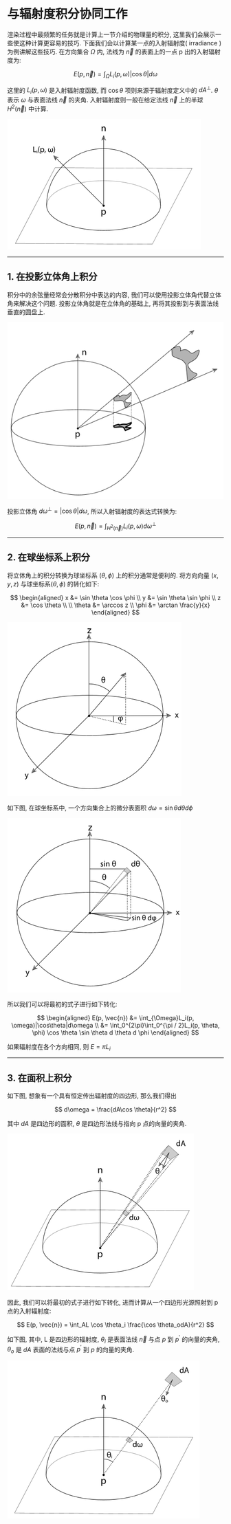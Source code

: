 # 与辐射度积分协同工作

渲染过程中最频繁的任务就是计算上一节介绍的物理量的积分, 这里我们会展示一些使这种计算更容易的技巧. 下面我们会以计算某一点的入射辐射度( irradiance )为例讲解这些技巧. 在方向集合 $\Omega$ 内, 法线为 $\vec{n}$ 的表面上的一点 p 出的入射辐射度为:

$$
E(p, \vec{n}) = \int_{\Omega}L_i(p, \omega)|\cos\theta|d\omega
$$

这里的 $L_i(p, \omega)$ 是入射辐射度函数, 而 $\cos\theta$ 项则来源于辐射度定义中的 $dA^\perp$. $\theta$ 表示 $\omega$ 与表面法线 $\vec{n}$ 的夹角. 入射辐射度则一般在给定法线 $\vec{n}$ 上的半球 $H^2(\vec{n})$ 中计算.

![入射辐射度计算](figures/5.5.1.png)

---

## 1. 在投影立体角上积分

积分中的余弦量经常会分散积分中表达的内容, 我们可以使用投影立体角代替立体角来解决这个问题. 投影立体角就是在立体角的基础上, 再将其投影到与表面法线垂直的圆盘上.

![投影立体角](figures/5.5.2.png)

投影立体角 $d\omega^{\perp} = |\cos\theta|d\omega$, 所以入射辐射度的表达式转换为:

$$
E(p, \vec{n}) = \int_{H^2(\vec{n})}L_i(p, \omega)d\omega^{\perp}
$$

---

## 2. 在球坐标系上积分

将立体角上的积分转换为球坐标系 $(\theta, \phi)$ 上的积分通常是便利的. 将方向向量 $(x, y, z)$ 与球坐标系$(\theta, \phi)$ 的转化如下:

$$
\begin{aligned}
x &= \sin \theta \cos \phi \\
y &= \sin \theta \sin \phi \\
z &= \cos \theta \\
\\
\theta &= \arccos z \\
\phi &= \arctan \frac{y}{x}
\end{aligned}
$$

![球坐标系](figures/5.5.3.png)

如下图, 在球坐标系中, 一个方向集合上的微分表面积 $d\omega = \sin \theta d \theta d \phi$

![微分表面积](figures/5.5.4.png)

所以我们可以将最初的式子进行如下转化:

$$
\begin{aligned}
E(p, \vec{n}) &= \int_{\Omega}L_i(p, \omega)|\cos\theta|d\omega \\
&= \int_0^{2\pi}\int_0^{\pi / 2}L_i(p, \theta, \phi) \cos \theta \sin \theta d \theta d \phi
\end{aligned}
$$

如果辐射度在各个方向相同, 则 $E = \pi L_i$

---

## 3. 在面积上积分

如下图, 想象有一个具有恒定传出辐射度的四边形, 那么我们得出

$$
d\omega = \frac{dA\cos \theta}{r^2}
$$

其中 $dA$ 是四边形的面积, $\theta$ 是四边形法线与指向 p 点的向量的夹角.

![微分表面](figures/5.5.5.png)

因此, 我们可以将最初的式子进行如下转化, 进而计算从一个四边形光源照射到 p 点的入射辐射度:

$$
E(p, \vec{n}) = \int_AL \cos \theta_i \frac{\cos \theta_odA}{r^2}
$$

如下图, 其中, L 是四边形的辐射度, $\theta_i$ 是表面法线 $\vec{n}$ 与点 $p$ 到 $p^{\prime}$ 的向量的夹角, $\theta_o$ 是 $dA$ 表面的法线与点 $p^{\prime}$ 到 $p$ 的向量的夹角.

![面积积分](figures/5.5.6.png)